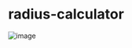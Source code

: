 # radius-calculator

![image](https://github.com/electro-ebi/radius-calculator/assets/128227791/b578d18e-e49b-44b8-a866-7efe4f130791)
